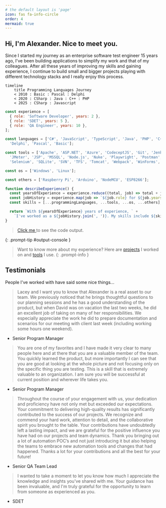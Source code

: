 ```yaml
---
# the default layout is 'page'
icon: fas fa-info-circle
order: 4
mermaid: true
---
```


Hi, I'm Alexander. Nice to meet you.
---

Since I started my journey as an enterprise software test engineer 15 years ago, I've been building applications to simplify my work and that of my colleagues. After all these years of improving my skills and gaining experience, I continue to build small and bigger projects playing with different technology stacks and I really enjoy this process.

```mermaid
timeline
    title Programming Languages Journey
    < 2010 : Basic : Pascal : Delphi
    < 2020 : CSharp : Java : C++ : PHP
    < 2025 : CSharp : Javascript
```

```js
const experience = [
  { role: 'Software Developer', years: 2 },
  { role: 'SDET', years: 5 },
  { role: 'QA Engineer', years: 10 },
];

const languages = ['C#', 'JavaScript', 'TypeScript', 'Java', 'PHP', 'C++',
  'Delphi', 'Pascal', 'Basic'];

const tools = ['Apache', 'ASP.NET', 'Azure', 'CodeceptJS', 'Git', 'Jenkins',
  'JMeter', 'JSP', 'MSSQL', 'Node.js', 'Nuke', 'Playwright', 'Postman',
  'Selenium', 'SQLite', 'SVN', 'TFS', 'Tomcat', 'Webpack', 'WinForms', 'WPF'];

const os = ['Windows', 'Linux'];

const others = ['Raspberry Pi', 'Arduino', 'NodeMCU', 'ESP8266'];

function describeExperience() {
  const yearsOfExperience = experience.reduce((total, job) => total + job.years, 0);
  const jobHistory = experience.map(job => `${job.role} for ${job.years} years`);
  const skills = [...programmingLanguages, ...tools, ...os, ...others];

  return `With ${yearsOfExperience} years of experience, ` +
    `I've worked as a ${jobHistory.join(', ')}. My skills include ${skills.join(', ')}.`;
}
```

<script>
const experience = [
  { role: 'Software Developer', years: 2 },
  { role: 'SDET', years: 5 },
  { role: 'QA Engineer', years: 10 },
];

const languages = ['C#', 'JavaScript', 'TypeScript', 'Java', 'PHP', 'C++',
  'Delphi', 'Pascal', 'Basic'];

const tools = ['Apache', 'ASP.NET', 'Azure', 'CodeceptJS', 'Git', 'Jenkins',
  'JMeter', 'JSP', 'MSSQL', 'Node.js', 'Nuke', 'Playwright', 'Postman',
  'Selenium', 'SQLite', 'SVN', 'TFS', 'Tomcat', 'Webpack', 'WinForms', 'WPF'];

const os = ['Windows', 'Linux'];

const others = ['Raspberry Pi', 'Arduino', 'NodeMCU', 'ESP8266'];

function describeExperience() {
  const yearsOfExperience = experience.reduce((total, job) => total + job.years, 0);
  const jobHistory = experience.map(job => `${job.role} for ${job.years} years`);
  const skills = [...languages, ...tools, ...os, ...others];

  return `With ${yearsOfExperience} years of experience, ` +
    `I've worked as a ${jobHistory.join(', ')}. My skills include ${skills.join(', ')}.`;
}

function displayOutput() {
  document.getElementById('output-console').textContent = 'Output: ' + describeExperience();
}
</script>

> <a role="button" href="#" onclick="displayOutput()">
>  <span>Click me</span>
> </a> to see the code output.
{: .prompt-tip #output-console }

> Want to know more about my experience? Here are [projects](/categories/projects) I worked on and [tools](/tags) I use.
{: .prompt-info }

Testimonials
------------

People I've worked with have said some nice things...

> Lacey and I want you to know that Alexander is a real asset to our team. We previously noticed that he brings thoughtful questions to our planning sessions and he has a good understanding of the product, but when David was on vacation the last two weeks, he did an excellent job of taking on many of her responsibilities. We especially appreciate the work he did to prepare documentation and scenarios for our meeting with client last week (including working some hours one weekend).
- Senior Program Manager

> You are one of my favorites and I have made it very clear to many people here and at there that you are a valuable member of the team. You quickly learned the product, but more importantly I can see that you are good at looking at the whole picture and not focusing only on the specific thing you are testing. This is a skill that is extremely valuable to an organization. I am sure you will be successful at current position and wherever life takes you.
- Senior Program Manager

> Throughout the course of your engagement with us, your dedication and proficiency have not only met but exceeded our expectations. Your commitment to delivering high-quality results has significantly contributed to the success of our projects. We recognize and commend your hard work, attention to detail, and the collaborative spirit you brought to the table. Your contributions have undoubtedly left a lasting impact, and we are grateful for the positive influence you have had on our projects and team dynamics.
Thank you bringing out a lot of automation POC’s and not just introducing it but also helping the teams to embrace new automation tools and changes that had happened. Thanks a lot for your contributions and all the best for your future!
- Senior QA Team Lead

> I wanted to take a moment to let you know how much I appreciate the knowledge and insights you've shared with me. Your guidance has been invaluable, and I'm truly grateful for the opportunity to learn from someone as experienced as you.
- SDET
